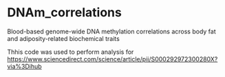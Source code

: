 # DNAm_correlations
Blood-based genome-wide DNA methylation correlations across body fat and adiposity-related biochemical traits

Thhis code was used to perform analysis for https://www.sciencedirect.com/science/article/pii/S000292972300280X?via%3Dihub
